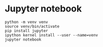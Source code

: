 # Jupyter notebook

```
python -m venv venv
source venv/bin/activate
pip install jupyter
ipython kernel install --user --name=venv
jupyter notebook
```